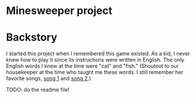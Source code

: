 # Minesweeper project

# Backstory
I started this project when I remembered this game existed. As a kid, I never knew how to play it since its instructions were written in English. The only English words I knew at the time were "cat" and "fish." (Shoutout to our housekeeper at the time who taught me these words. I still remember her favorite songs, [song 1](https://www.youtube.com/watch?v=OneYgV-8iXQ&ab_channel=SalimFaizi) and [song 2](https://www.youtube.com/watch?v=0w3lytRqpHE&ab_channel=NancyAjram).)

TODO: 
do the readme file!
